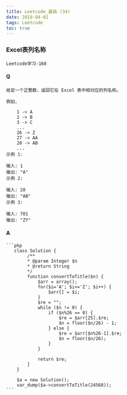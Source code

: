 ```yaml
---
title: Leetcode_基础 (34)
date: 2019-04-02
tags: Leetcode
toc: true
---
```


### Excel表列名称
    Leetcode学习-168

<!-- more -->

#### Q
    给定一个正整数，返回它在 Excel 表中相对应的列名称。

    例如，

        1 -> A
        2 -> B
        3 -> C
        ...
        26 -> Z
        27 -> AA
        28 -> AB 
        ...
    示例 1:

    输入: 1
    输出: "A"
    示例 2:

    输入: 28
    输出: "AB"
    示例 3:

    输入: 701
    输出: "ZY"

#### A
    ```php
       class Solution {
            /**
            * @param Integer $n
            * @return String
            */
            function convertToTitle($n) {
                $arr = array();
                for($i='A'; $i<='Z'; $i++) {
                    $arr[] = $i;
                }
                $re = "";
                while ($n != 0) {
                    if ($n%26 == 0) {
                        $re = $arr[25].$re;
                        $n = floor($n/26) - 1;
                    } else {
                        $re = $arr[$n%26-1].$re;
                        $n = floor($n/26);
                    }
                }
                
                return $re;
            }
        }

        $a = new Solution();
        var_dump($a->convertToTitle(24568));
    ```
